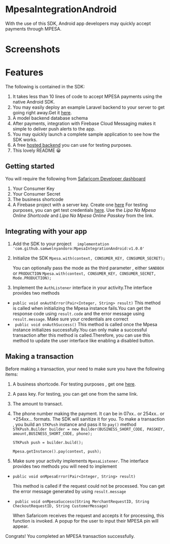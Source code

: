 # MpesaIntegrationAndroid
With the use of this SDK, Android app developers may quickly accept payments through MPESA.
# Screenshots

	
# Features
The following is contained in the SDK:
1. It takes less than 10 lines of code to accept MPESA payments using the native Android SDK.
2. You may easily deploy an example Laravel backend to your server to get going right away.Get it [here](https://github.com/samwelnyandoro/mpesaintegrationandroid-backend.git).
3. A model backend database schema
4. After payments, integration with Firebase Cloud Messaging makes it simple to deliver push alerts to the app.
5. You may quickly launch a complete sample application to see how the SDK works.
6. A free [hosted backend](https://mpesa.samwel.com) you can use for testing purposes.
7. This lovely README 😀

## Getting started
You will require the following from [Safaricom Developer dashboard](https://developer.safaricom.co.ke)
1. Your Consumer Key
2. Your Consumer Secret
3. The business shortcode
4. A Firebase project with a server key. Create one [here](https://console.firebase.google.com/)
For testing purposes, you can get test credentials [here](https://developer.safaricom.co.ke/test_credentials).
Use the *Lipa Na Mpesa Online Shortcode* and *Lipa Na Mpesa Online Passkey* from the link.
## Integrating with your app
1. Add the SDK to your project
    ```  implementation 'com.github.samwelnyandoro:MpesaIntegrationAndroid:v1.0.0'```
    
2. Initialize the SDK
    ```Mpesa.with(context, CONSUMER_KEY, CONSUMER_SECRET);```
    
    You can optionally pass the mode as the third parameter , either `SANDBOX` or `PRODUCTION`
      ```Mpesa.with(context, CONSUMER_KEY, CONSUMER_SECRET, Mode.PRODUCTION);```
3. Implement the `AuthListener` interface in your activity.The interface provides two methods
* ```public void onAuthError(Pair<Integer, String> result)```
    This method is called when initializing the Mpesa instance fails.You can get the response code using `result.code` and the error message using `result.message`. Make sure your credentials are correct
* ``` public void onAuthSuccess()``` 
    This method is called once the Mpesa instance initializes successfully.You can only make a successful transaction after this method is called.Therefore, you can use this method to update the user interface like enabling a disabled button.
## Making a transaction
Before making a transaction, your need to make sure you have the following items:
1. A business shortcode. For testing purposes , get one [here](https://developer.safaricom.co.ke/test_credentials).
2. A pass key. For testing, you can get one from the same link.
3. The amount to transact.
4. The phone number making the payment. It can be in 07xx.. or 254xx.. or +254xx... formats. The SDK will sanitize it for you.
    To make a transaction , you build an `STKPush` instance and pass it to `pay()` method
       ```STKPush.Builder builder = new Builder(BUSINESS_SHORT_CODE, PASSKEY, amount,BUSINESS_SHORT_CODE, phone);```
    
    ```STKPush push = builder.build();```
    
    ```Mpesa.getInstance().pay(context, push);```
5. Make sure your activity implements `MpesaListener`. The interface provides two methods you will need to implement
 * ```public void onMpesaError(Pair<Integer, String> result)```
 
    This method is called if the request could not be processed. You can get the error message generated by using `result.message`
 
 * ``` public void onMpesaSuccess(String MerchantRequestID, String CheckoutRequestID, String CustomerMessage)```
 
    When Safaricom receives the request and accepts it for processing, this function is invoked. A popup for the user to input their MPESA pin will appear.
 
Congrats! You completed an MPESA transaction successfully.
